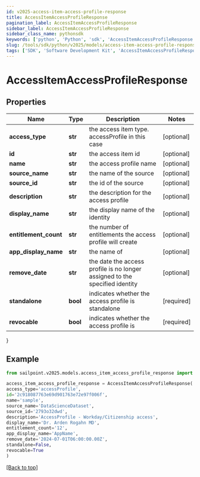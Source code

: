 ```yaml
---
id: v2025-access-item-access-profile-response
title: AccessItemAccessProfileResponse
pagination_label: AccessItemAccessProfileResponse
sidebar_label: AccessItemAccessProfileResponse
sidebar_class_name: pythonsdk
keywords: ['python', 'Python', 'sdk', 'AccessItemAccessProfileResponse', 'V2025AccessItemAccessProfileResponse'] 
slug: /tools/sdk/python/v2025/models/access-item-access-profile-response
tags: ['SDK', 'Software Development Kit', 'AccessItemAccessProfileResponse', 'V2025AccessItemAccessProfileResponse']
---
```


# AccessItemAccessProfileResponse


## Properties

Name | Type | Description | Notes
------------ | ------------- | ------------- | -------------
**access_type** | **str** | the access item type. accessProfile in this case | [optional] 
**id** | **str** | the access item id | [optional] 
**name** | **str** | the access profile name | [optional] 
**source_name** | **str** | the name of the source | [optional] 
**source_id** | **str** | the id of the source | [optional] 
**description** | **str** | the description for the access profile | [optional] 
**display_name** | **str** | the display name of the identity | [optional] 
**entitlement_count** | **str** | the number of entitlements the access profile will create | [optional] 
**app_display_name** | **str** | the name of | [optional] 
**remove_date** | **str** | the date the access profile is no longer assigned to the specified identity | [optional] 
**standalone** | **bool** | indicates whether the access profile is standalone | [required]
**revocable** | **bool** | indicates whether the access profile is | [required]
}

## Example

```python
from sailpoint.v2025.models.access_item_access_profile_response import AccessItemAccessProfileResponse

access_item_access_profile_response = AccessItemAccessProfileResponse(
access_type='accessProfile',
id='2c918087763e69d901763e72e97f006f',
name='sample',
source_name='DataScienceDataset',
source_id='2793o32dwd',
description='AccessProfile - Workday/Citizenship access',
display_name='Dr. Arden Rogahn MD',
entitlement_count='12',
app_display_name='AppName',
remove_date='2024-07-01T06:00:00.00Z',
standalone=False,
revocable=True
)

```
[[Back to top]](#) 

